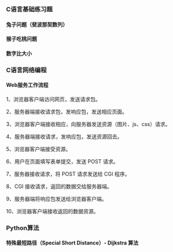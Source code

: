 ### C语言基础练习题

#### 兔子问题（斐波那契数列）

#### 猴子吃桃问题

#### 数字比大小



### C语言网络编程

#### Web服务工作流程

1、浏览器客户端访问网页，发送请求包。

2、服务器端接收请求包，发响应包，发送相应页面。

3、浏览器客户端接收相应，向服务器发送资源（图片、js、css）请求。

4、服务器端接收请求，发响应包，发送资源回去。

5、浏览器客户端接受资源。

6、用户在页面填写表单提交，发送 POST 请求。

7、服务器接收请求，将 POST 请求发送给 CGI 程序。

8、CGI 接收请求，返回的数据交给服务器端。

9、服务器端将响应包发送给浏览器客户端。

10、浏览器客户端接收返回的数据资源。



### Python算法

#### 特殊最短路径（Special Short Distance）- Dijkstra 算法